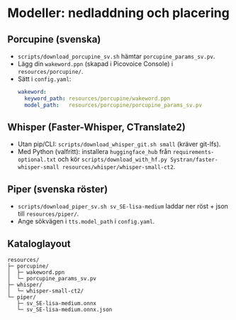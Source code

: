 # Modeller: nedladdning och placering

## Porcupine (svenska)
- `scripts/download_porcupine_sv.sh` hämtar `porcupine_params_sv.pv`.
- Lägg din `wakeword.ppn` (skapad i Picovoice Console) i `resources/porcupine/`.
- Sätt i `config.yaml`:
  ```yaml
  wakeword:
    keyword_path: resources/porcupine/wakeword.ppn
    model_path:   resources/porcupine/porcupine_params_sv.pv
  ```

## Whisper (Faster-Whisper, CTranslate2)
- Utan pip/CLI: `scripts/download_whisper_git.sh small` (kräver git-lfs).
- Med Python (valfritt): installera `huggingface_hub` från `requirements-optional.txt`
  och kör `scripts/download_with_hf.py Systran/faster-whisper-small resources/whisper/whisper-small-ct2`.

## Piper (svenska röster)
- `scripts/download_piper_sv.sh sv_SE-lisa-medium` laddar ner röst + json till `resources/piper/`.
- Ange sökvägen i `tts.model_path` i `config.yaml`.

## Kataloglayout
```
resources/
├─ porcupine/
│  ├─ wakeword.ppn
│  └─ porcupine_params_sv.pv
├─ whisper/
│  └─ whisper-small-ct2/
└─ piper/
   ├─ sv_SE-lisa-medium.onnx
   └─ sv_SE-lisa-medium.onnx.json
```
